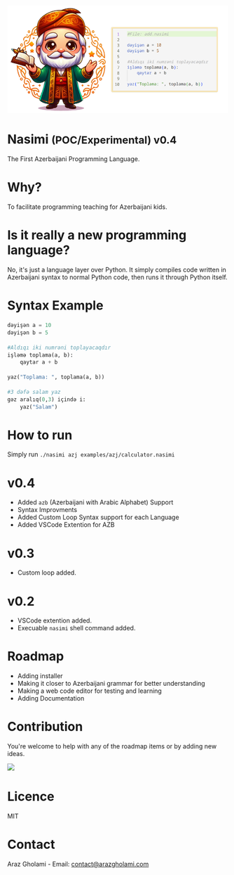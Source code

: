 <p align="center">
  <img src="nasimi.png" alt="Nasimi">
<h1>Nasimi <small>(POC/Experimental) v0.4</small></h1>
    The First Azerbaijani Programming Language.
</p>

# Why?
To facilitate programming teaching for Azerbaijani kids.

# Is it really a new programming language?
No, it's just a language layer over Python. It simply compiles code written in Azerbaijani syntax to normal Python code, then runs it through Python itself.

# Syntax Example
```python
dəyişən a = 10
dəyişən b = 5

#Aldıqı iki numrəni toplayacaqdır
işləmə toplama(a, b):
	qaytar a + b

yaz("Toplama: ", toplama(a, b))

#3 dəfə salam yaz
gəz aralıq(0,3) içində i:
	yaz("Salam")
```

# How to run
Simply run `./nasimi azj examples/azj/calculator.nasimi`

# v0.4
- Added `azb` (Azerbaijani with Arabic Alphabet) Support
- Syntax Improvments
- Added Custom Loop Syntax support for each Language
- Added VSCode Extention for AZB

# v0.3
- Custom loop added.

# v0.2
- VSCode extention added.
- Execuable `nasimi` shell command added.

# Roadmap
- Adding installer
- Making it closer to Azerbaijani grammar for better understanding
- Making a web code editor for testing and learning
- Adding Documentation

# Contribution
You're welcome to help with any of the roadmap items or by adding new ideas.

<a href="https://buymeacoffee/arazgholami"><img src="https://cdn.buymeacoffee.com/buttons/v2/default-yellow.png" width="200" /></a>

# Licence
MIT

# Contact 
Araz Gholami - Email: contact@arazgholami.com
